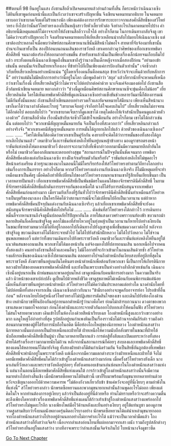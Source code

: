 ##ตอนที่ 98 ยืนอยู่ในแสง
ถังซานสือลิ่วเปิดจดหมายแล้วอ่านถ้วนทั้งสิ้น ก็ตระหนักว่าเฉินฉางเซิงได้ยินที่เขาพูดก่อนหน้านี้และเป็นกังวลว่าเขาจะสร้างปัญหาขึ้น จึงเขียนจดหมายมาอธิบาย ในจดหมายเขาบอกว่าเขาบาดเจ็บแต่ไม่ร้ายแรงนัก เพียงแค่ต้องการการรักษาระยะยาวจากแสงศักดิ์สิทธิ์ของสวีโหย่วหรง ยิ่งไปกว่านั้นสวีโหย่วหรงเองก็เป็นหญิงสาววัยหัวเลี้ยวหัวต่อ จึงทำอะไรเกินคาดหมายไปบ้าง
คำอธิบายนี้มีเหตุผลแต่ก็ไม่อาจจะทำให้ถังซานสือลิ่ววางใจได้ อย่างไรก็ตาม ในการเดินทางกลับจิงตู เขาไม่คิดว่าจะสร้างปัญหาอะไร จึงเตรียมจดหมายตอบให้เยี่ยเสี่ยวเหลียนนำกลับไปมอบให้เฉินฉางเซิง แต่เขาต้องประหลาดใจเมื่อพบว่าศิษย์สถานศึกษาหนานซีนั้นมีสีหน้าไม่พอใจ สายตาที่จับจ้องมาที่เขานั้นปานจะกินเขาทั้งเป็น
สองปีก่อนบนถนนเสินของราชวังหลี เขาเคยกล่าวดุว่าศิษย์ของเทือกเขาเทพธิดาศักดิ์สิทธิ์ จนนางต้องร้องไห้ออกมาอย่างขมขื่น สำหรับเขาแล้วนั่นเป็นเพียงเรื่องเล็กน้อยจนเกือบลืมไปแล้ว กระทั่งตอนที่เฉินฉางเซิงพูดถึงขึ้นมาเขาถึงรู้ว่านางเป็นเด็กหญิงจากเมื่อสองปีก่อน
“อย่ามองข้าเช่นนั้น ตอนนั้นเจ้าเป็นฝ่ายหาเรื่องเอง ที่ข้าทำไปก็เป็นเพียงแค่การป้องกันตัวเท่านั้น”
เจ๋อซิ่วกล่าวกับเยี่ยเสี่ยวเหลียนอย่างหนักแน่น “ผู้ใดหาเรื่องคนอื่นคือคนสถุล ข้าหวังว่าเจ้าจะเห็นด้วยกับหลักการนี้”
อย่าว่าแต่มันไม่มีหลักการอย่างว่านี้อยู่ในโลก เมื่อพูดถึงคำว่า ‘สถุล’ แล้วก็ยากนักที่จะหาคนที่เหนือกว่าเขาในเรื่องนี้
เยี่ยเสี่ยวหลินรู้ดีว่าไม่ควรจะไปต่อปากต่อคำด้วย นางจึงแค่จ้องมองต่อไป
ถังซานสือลิ่วก้มหน้าเขียนจดหมาย พลางกล่าวว่า “ช่วงนี้ดูเหมือนศิษย์สถานศึกษาหนานซีจะขุ่นเคืองไม่น้อย”
เยี่ยเสี่ยวหลินคิด ใครได้เห็นเทพธิดาศักดิ์สิทธิ์ดูแลเฉินฉางเซิงอย่างแข็งขันช่วงหลายวันมานี้ก็ต้องอารมณ์ไม่ดีกันทั้งนั้นแหละ
ถังซานสือลิ่วเขียนตอบอย่างรวดเร็วและยัดจดหมายใส่มือนาง เพียงเห็นสีหน้านางเขาก็เดาได้ว่านางกำลังคิดอะไรอยู่ “เขาบาดเจ็บอยู่ เจ้าก็อย่าได้ใจแคบเกินไป”
เยี่ยเสี่ยวหลินไม่อาจทนได้อีกต่อไป ตอบกลับไปว่า “หากเขาบาดเจ็บเราก็ดูแลเขาได้ เหตุใดต้องให้เจ้าสำนักเป็นคนดูแลด้วยตัวเองด้วย”
ถังซานสือลิ่วคิด เรื่องนั้นข้ากับเจ๋อซิ่วก็ไม่เข้าใจเหมือนกัน อย่างไรก็ตาม เขาไม่ได้กล่าวเช่นนั้น แต่ตอบไปว่า “พวกเขามีสัญญาหมั้นหมายกัน จึงเป็นเรื่องที่สะดวกกว่า”
เยี่ยเสี่ยวหลินกล่าวแก้อย่างจริงจัง “พวกเขาเคยมีสัญญาหมั้นหมาย การหมั้นได้ถูกยกเลิกไปแล้ว ด้วยตัวของเฉินฉางเซิงเอง”
……
……
“ใครได้เห็นก็ต้องคิดว่าพวกเขาเป็นคู่รักกัน คงยากที่จะคิดได้ว่าการหมั้นของทั้งสองได้ถูกยกเลิกไปนานแล้ว”
เหมาชิวอวี่และราชันย์แห่งหลิงไห่ยืนอยู่บนหญ้าข้างทาง มองดูราชรถตรงหน้า
ราชันย์แห่งหลิงไห่มองเหมาชิวอวี่ ต้องการจะถามว่าสิ่งที่เพิ่งกล่าวออกมานั้นมีความหมายลึกล้ำอันใดหรือไม่
เหมาชิวอวี่มองกลับมาและตอบอย่างสุขุม “สถานการณ์ในปัจจุบันนั้นชัดเจนมาก เทพธิดาศักดิ์สิทธิ์คงต้องแต่งกับเฉินฉางเซิง ทางฝั่งเจ้าเตรียมตัวกันหรือยัง”
ราชันย์แห่งหลิงไห่ไม่พูดอะไร สีหน้าเคร่งเครียด ด้วยฐานะของนางในตอนนี้ไม่มีใครเรียกร้องให้สวีโหย่วหรงทำตามวิถีทางโลกอย่างเช่นเรื่องการเป็นภรรยา อย่างไรก็ตาม หากสวีโหย่วหรงแต่งงานกับเฉินฉางเซิงจริง ก็ไม่มีเหตุผลที่จะทำเหมือนเขาเป็นศัตรู เมื่อคิดถึงท่าทีที่เปลี่ยนไปของสวีโหย่วหรงบนหานซานเขาก็รู้สึกเย็นเยียบขึ้นมา
เป็นเวลาหลายปีมาแล้ว เทือกเขาเทพธิดาศักดิ์สิทธิ์เป็นพันธมิตรในแดนใต้ของจักรพรรดินีศักดิ์สิทธิ์ ในยามที่จักรพรรดินีศักดิ์สิทธิ์ผลักดันการบรรจบกันของเหนือใต้ นางก็ได้รับการสนับสนุนจากเทพธิดาศักดิ์สิทธิ์คนก่อนอย่างมาก เมื่อรวมกับเรื่องที่รู้กันทั่วไปว่าจักรพรรดินีศักดิ์สิทธิ์นั้นทำเหมือนสวีโหย่วหรงเป็นบุตรีของนางเอง เป็นใครก็คิดได้ว่าสถานการณ์นี้จะไม่เปลี่ยนไปอีกเป็นเวลานาน
แต่ถ้าหากเทพธิดาศักดิ์สิทธิ์คนปัจจุบันแต่งงานกับเฉินฉางเซิงจริงๆ แล้วเทือกเขาเทพธิดาศักดิ์สิทธิ์จะยังคงสนับสนุนจักรพรรดินีศักดิ์สิทธิ์ต่อไปหรือไม่
……
……
ดังเช่นที่สวีโหย่วหรงได้กล่าวไว้ การเดินทางหมื่นลี้จากหานซานถึงจิงตูนั้นปลอดภัยไร้ปัญหาอันใด
ภายใต้แสงดาวพร่างพราวบนท้องฟ้า ขบวนรถม้าหลายสิบคันก็เคลื่อนเข้าสู่จิงตู ดอกไม้แดงที่ส่ายไหวอยู่ในทุ่งหญ้าเป็นเวลานานก็หายไปอย่างเงียบงัน ในขณะที่ชายสวมหมวกไม้ไผ่ที่อยู่ไกลออกไปก็เดินทางไปยังภูเขาสูงเพื่อชื่นชมดวงดาวต่อไป
หลังจากเข้าสู่จิงตู ขบวนเดินทางก็ไม่ได้กระจายตัวไป ไม่ได้ไปยังสำนักฝึกหลวง ไม่ได้ไปวังหลวง ไม่ใช่จวนขุนพลเทพตงอวี้ แต่ทว่าทั้งขบวนเดินทางไปยังพระราชวังหลี
เหมาชิวอวี่และราชันย์แห่งหลิงไห่ยืนอยู่ใต้แนวต้นสนของถนนเสิน พวกเขาไม่ได้มองหน้ากัน แต่จ้องมองไปที่ปลายถนนเสิน
นอกเหนือไปจากคนทั้งสองแล้ว คนอย่างถังซานสือลิ่วและคนอื่นๆ ไม่มีโอกาสที่จะก้าวเข้ามาในถนนเสินด้วยซ้ำ
สวีโหย่วหรงผลักรถเข็นของเฉินฉางเซิงไปตามถนนเสิน ตลอดทางไปจนถึงตำหนักอันเงียบสงบที่อยู่ลึกที่สุดในพระราชวังหลี
สังฆราชยืนอยู่บนบันไดหินตรงหน้าตำหนักเพื่อต้อนรับพวกเขา
นี่เป็นการให้เกียรตินิกายหลวงฝ่ายใต้ของยอดเขาเทพธิดาศักดิ์สิทธิ์ และยังเป็นเพราะเขาเป็นห่วงอย่างล้ำลึกด้วยเช่นกัน
เฉินฉางเซิงนั่งอยู่บนรถเข็น ผ้าห่มขนแกะพาดอยู่บนไหล่ เขาดูเหมือนกับคนพิการอย่างมาก
ในความเป็นจริงแล้ว ผิวหน้าของเขาเปล่งปลั่ง ดูเปี่ยมไปด้วยพลังชีวิต เขาดูสุขภาพดีไม่เหมือนกับคนพิการแม้แต่น้อย
เมื่อเห็นสังฆราชยืนอยู่ตรงหน้าตำหนัก สวีโหย่วหรงก็ไม่คิดว่ามันประหลาดแต่อย่างใด นางคำนับโดยที่ไม่ปล่อยมือทั้งสองจากรถเข็น
เฉินฉางเซิงกล่าวกับนาง “ข้ามีบางอย่างจะพูดกับอาจารย์อา ไปรอข้าที่อื่นก่อน”
หลังจากเงียบไปครู่หนึ่งสวีโหย่วหรงก็ไม่ปฏิเสธการตัดสินใจของเขา และเดินไปยังห้องโถงด้านข้าง
เหล่านักบวชที่ยืนป้องกันอยู่ภายนอกตำหนักรู้ว่านางคือใคร ย่อมไม่กล้ารบกวนนาง ดวงตาของพวกเขาแสดงความตกใจออกมา ก่อนโค้งคำนับและกระจายตัวกันออกไปบอกเล่าให้คนอื่นฟัง
สวีโหย่วหรงไม่สนใจสายตาพวกเขา เดินเข้าไปในห้องโถงด้วยสีหน้าเรียบเฉย
โถงตำหนักนี้สูงและกว้างขวางอย่างมาก แลดูใหญ่โอ่อ่าอย่างที่สุด รูปสลักอยู่บนกำแพงหินเป็นเรื่องราวนับไม่ถ้วนจากคัมภีร์เต๋า รวมถึงคำสอนมากมายของผู้ที่ได้รับการนับถือในอดีต
นี่คือห้องโถงใหญ่ของนิกายหลวง โถงตำหนักแสงสว่าง
นิกายหลวงนั้นแบ่งออกเป็นฝ่ายเหนือและฝ่ายใต้ ฝ่ายเหนือให้ความนับถือสังฆราชในขณะที่ฝ่ายใต้นับถือเทพธิดาศักดิ์สิทธิ์เป็นผู้นำ เป็นเวลาหลายปีมากแล้ว การต่อสู้ทั้งลับและเปิดเผยระหว่างทั้งสองฝ่ายได้สร้างเรื่องราวมากมายนับไม่ถ้วน หลังจากนั้นสถานการณ์ก็ค่อยๆ สงบลงและเทพธิดาศักดิ์สิทธิ์ของแดนใต้หลายคนก็ได้มายังจิงตู ทั้งสองฝ่ายต่างก็มีต้นกำเนิดร่วมกัน จึงเป็นสิทธิ์อันถูกต้องที่เทพธิดาศักดิ์สิทธิ์จะพำนักอยู่ในพระราชวังหลี แต่เนื่องจากมีความแตกต่างระหว่างฝ่ายเหนือและฝ่ายใต้ จึงไม่เคยมีเทพธิดาศักดิ์สิทธิ์คนใดได้ก้าวเข้าสู่โถงตำหนักแสงสว่างมาก่อน
เมื่อครั้งสวีโหย่วหรงยังเด็ก นางมาเล่นที่วังหลวงและพระราชวังหลีอยู่บ่อยๆ ทั้งยังเคยแอบเข้ามาเล่นซ่อนหาในโถงตำหนักแสงสว่างแห่งนี้
แต่นางในตอนนี้คือเทพธิดาศักดิ์สิทธิ์แห่งแดนใต้ การก้าวเข้าสู่โถงตำหนักแสงสว่างนั้นจึงมีความหมายต่างไปอย่างสิ้นเชิง
เมื่อนักพรตซือหยวนได้ยินข่าวนี้ เขาก็รีบมาพร้อมกับมุขนายกหลายท่านด้วยหวังจะเชิญนางออกไปด้วยความเคารพ
“ไม่ต้องกังวลเกี่ยวกับข้า ข้าแค่หวังจะอยู่ที่นี่เงียบๆ ตามลำพังในที่แห่งนี้” สวีโหย่วหรงกล่าว
นักพรตซือหยวนและพวกมุขนายกเหล่านั้นล้วนพูดอะไรไม่ออก เพียงแต่คิดในใจ หากท่านต้องการอยู่เงียบๆ แล้วจำเป็นต้องอยู่ที่นี่ด้วยหรือ
ท่านไม่ทราบหรือว่าจะสร้างความตื่นตะลึงเพียงใดหากข่าวเรื่องเทพธิดาศักดิ์สิทธิ์แห่งแดนใต้ก้าวเท้าเข้าสู่โถงตำหนักแสงสว่างแพร่ออกไป
สวีโหย่วหรงไม่พูดอะไรอีก นางเพียงไพล่มือไว้ด้านหลังและยืนอย่างเงียบๆ อยู่ใต้แท่นบูชา มองดูภาพวาดสูงสามสิบกว่าจั้งบนผนังพลางครุ่นคิดอะไรบางอย่าง
นักพรตซือหยวนได้แต่นำเหล่ามุขนายกออกจากโถงตำหนักแสงสว่างไปรออยู่ด้านนอกอย่างไม่อาจทำอะไรได้
แม้ว่าจะเป็นเวลาค่ำมืดแล้ว โถงตำหนักแสงสว่างก็ยังสว่างเจิดจ้า เนื่องจากลำแสงอ่อนโยนที่แผ่ออกมาจากเสา ผนัง รวมถึงรูปสลักต่างๆ
สวีโหย่วหรงยืนอยู่ในแสงสว่าง บางทีอาจเพราะว่าลำแสงนั้นเจิดจ้าเกินไป ใบหน้านางจึงดูขาวซีด


[Go To Next Chapter]( ./608.md)